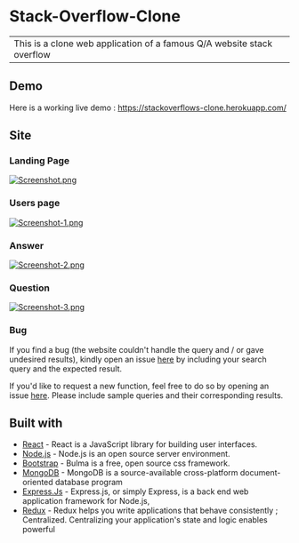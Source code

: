 # Stack-Overflow-Clone

<table>
<tr>
<td>
This is a clone web application of a famous Q/A website stack overflow
</td>
</tr>
</table>


## Demo
Here is a working live demo :  https://stackoverflows-clone.herokuapp.com/


## Site

### Landing Page

[![Screenshot.png](https://i.postimg.cc/8C2v1wgh/Screenshot.png)](https://postimg.cc/cKcChRHH)

### Users page

[![Screenshot-1.png](https://i.postimg.cc/xdzkFHNq/Screenshot-1.png)](https://postimg.cc/Z9JKWWch)

### Answer

[![Screenshot-2.png](https://i.postimg.cc/VvdPD95V/Screenshot-2.png)](https://postimg.cc/fSnPb9cc)

### Question

[![Screenshot-3.png](https://i.postimg.cc/zBkT0W4K/Screenshot-3.png)](https://postimg.cc/sQvB2Bjg)


### Bug 

If you find a bug (the website couldn't handle the query and / or gave undesired results), kindly open an issue [here](https://github.com/DevAthul-88/Stack-Overflow-Clone/issues) by including your search query and the expected result.

If you'd like to request a new function, feel free to do so by opening an issue [here](https://github.com/DevAthul-88/Stack-Overflow-Clone/issues). Please include sample queries and their corresponding results.


## Built with 

- [React](https://www.w3schools.com/react/default.asp) - React is a JavaScript library for building user interfaces.
- [Node.js](https://www.w3schools.com/nodejs/default.asp) - Node.js is an open source server environment.
- [Bootstrap](https://bulma.io/documentation) - Bulma is a free, open source css framework.
- [MongoDB](https://docs.mongodb.com/) - 
MongoDB is a source-available cross-platform document-oriented database program
- [Express.Js](http://expressjs.com/) - Express.js, or simply Express, is a back end web application framework for Node.js,
- [Redux](https://redux.js.org/) - Redux helps you write applications that behave consistently ; Centralized. Centralizing your application's state and logic enables powerful

